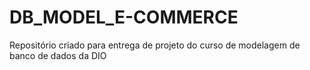 # DB_MODEL_E-COMMERCE
Repositório criado para entrega de projeto do curso de modelagem de banco de dados da DIO

